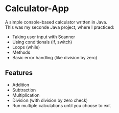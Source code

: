 # Calculator-App

A simple console-based calculator written in Java.  
This was my seconde Java project, where I practiced:
- Taking user input with Scanner
- Using conditionals (if, switch)
- Loops (while)
- Methods
- Basic error handling (like division by zero)

## Features
- Addition  
- Subtraction  
- Multiplication  
- Division (with division by zero check)  
- Run multiple calculations until you choose to exit  

